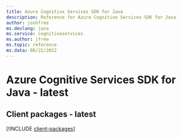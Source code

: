 ```yaml
---
title: Azure Cognitive Services SDK for Java
description: Reference for Azure Cognitive Services SDK for Java
author: joshfree
ms.devlang: java
ms.service: cognitiveservices
ms.author: jfree
ms.topic: reference
ms.data: 08/22/2022
---
```

# Azure Cognitive Services SDK for Java - latest

## Client packages - latest
[!INCLUDE [client-packages](cognitive-services-client-index.md)]